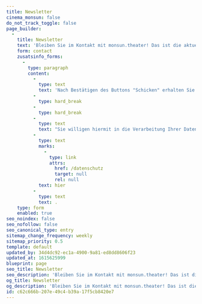 ```yaml
---
title: Newsletter
cinema_monsun: false
do_not_track_toggle: false
page_builder:
  -
    title: Newsletter
    text: 'Bleiben Sie im Kontakt mit monsun.theater! Das ist die aktuelle und schnelle Informationsquelle für Premieren, Extra-Veranstaltungen, Gastspiele, Ensemble und Hintergründe.'
    form: contact
    zusatsinfo_forms:
      -
        type: paragraph
        content:
          -
            type: text
            text: 'Nach Bestätigen des Buttons "Schicken" erhalten Sie innerhalb der nächsten Minuten an die angegebene E-Mailadresse eine Nachricht. In dieser E-Mail ist ein Link angegeben, den Sie anklicken müssen, um Ihre Anmeldung abzuschließen. Erst danach sind Sie endgültig angemeldet.'
          -
            type: hard_break
          -
            type: hard_break
          -
            type: text
            text: "Sie willigen hiermit in die Verarbeitung Ihrer Daten zu diesem Zweck ein. Ihre Daten werden nur zu diesem Zweck verwendet und nicht an Dritte weitergegeben. Sie können den Newsletter jederzeit wieder durch einen Klick auf das entsprechende Feld am Ende des Newsletters abbestellen. Ihre E-Maildaten werden nach Abbestellung automatisch aus dem Verteiler ausgetragen. Hinweise zum Datenschutz finden Sie\_"
          -
            type: text
            marks:
              -
                type: link
                attrs:
                  href: /datenschutz
                  target: null
                  rel: null
            text: hier
          -
            type: text
            text: .
    type: form
    enabled: true
seo_noindex: false
seo_nofollow: false
seo_canonical_type: entry
sitemap_change_frequency: weekly
sitemap_priority: 0.5
template: default
updated_by: 34d4dc92-ec1a-4900-9a81-ed8dd8606f23
updated_at: 1615625999
blueprint: page
seo_title: Newsletter
seo_description: 'Bleiben Sie im Kontakt mit monsun.theater! Das ist die aktuelle und schnelle Informationsquelle für Premieren, Extra-Veranstaltungen, Gastspiele, Ensemble und Hintergründe.'
og_title: Newsletter
og_description: 'Bleiben Sie im Kontakt mit monsun.theater! Das ist die aktuelle und schnelle Informationsquelle für Premieren, Extra-Veranstaltungen, Gastspiele, Ensemble und Hintergründe.'
id: c62c666b-207e-49c4-b39a-17f5cb8420e7
---
```

